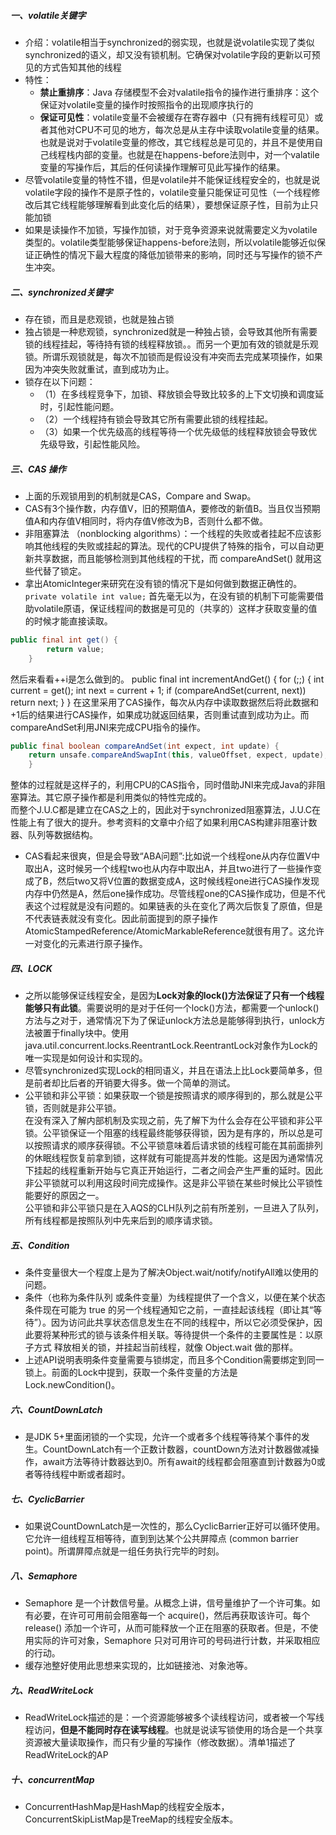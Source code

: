 ##### 一、volatile关键字
- 介绍：volatile相当于synchronized的弱实现，也就是说volatile实现了类似synchronized的语义，却又没有锁机制。它确保对volatile字段的更新以可预见的方式告知其他的线程
- 特性：
	- **禁止重排序**：Java 存储模型不会对valatile指令的操作进行重排序：这个保证对volatile变量的操作时按照指令的出现顺序执行的
	- **保证可见性**：volatile变量不会被缓存在寄存器中（只有拥有线程可见）或者其他对CPU不可见的地方，每次总是从主存中读取volatile变量的结果。也就是说对于volatile变量的修改，其它线程总是可见的，并且不是使用自己线程栈内部的变量。也就是在happens-before法则中，对一个valatile变量的写操作后，其后的任何读操作理解可见此写操作的结果。
- 尽管volatile变量的特性不错，但是volatile并不能保证线程安全的，也就是说volatile字段的操作不是原子性的，volatile变量只能保证可见性（一个线程修改后其它线程能够理解看到此变化后的结果），要想保证原子性，目前为止只能加锁
- 如果是读操作不加锁，写操作加锁，对于竞争资源来说就需要定义为volatile类型的。volatile类型能够保证happens-before法则，所以volatile能够近似保证正确性的情况下最大程度的降低加锁带来的影响，同时还与写操作的锁不产生冲突。
##### 二、synchronized关键字
- 存在锁，而且是悲观锁，也就是独占锁
- 独占锁是一种悲观锁，synchronized就是一种独占锁，会导致其他所有需要锁的线程挂起，等待持有锁的线程释放锁。。而另一个更加有效的锁就是乐观锁。所谓乐观锁就是，每次不加锁而是假设没有冲突而去完成某项操作，如果因为冲突失败就重试，直到成功为止。
- 锁存在以下问题：
	- （1）在多线程竞争下，加锁、释放锁会导致比较多的上下文切换和调度延时，引起性能问题。
	- （2）一个线程持有锁会导致其它所有需要此锁的线程挂起。
	- （3）如果一个优先级高的线程等待一个优先级低的线程释放锁会导致优先级导致，引起性能风险。
##### 三、CAS 操作
- 上面的乐观锁用到的机制就是CAS，Compare and Swap。
- CAS有3个操作数，内存值V，旧的预期值A，要修改的新值B。当且仅当预期值A和内存值V相同时，将内存值V修改为B，否则什么都不做。
- 非阻塞算法 （nonblocking algorithms）：一个线程的失败或者挂起不应该影响其他线程的失败或挂起的算法。现代的CPU提供了特殊的指令，可以自动更新共享数据，而且能够检测到其他线程的干扰，而 compareAndSet() 就用这些代替了锁定。
- 拿出AtomicInteger来研究在没有锁的情况下是如何做到数据正确性的。
<code>private volatile int value;</code>
首先毫无以为，在没有锁的机制下可能需要借助volatile原语，保证线程间的数据是可见的（共享的）这样才获取变量的值的时候才能直接读取。
```java
public final int get() {
        return value;
    }
```
然后来看看++i是怎么做到的。
public final int incrementAndGet() {
    for (;;) {
        int current = get();
        int next = current + 1;
        if (compareAndSet(current, next))
            return next;
    }
}
在这里采用了CAS操作，每次从内存中读取数据然后将此数据和+1后的结果进行CAS操作，如果成功就返回结果，否则重试直到成功为止。而compareAndSet利用JNI来完成CPU指令的操作。
```java
public final boolean compareAndSet(int expect, int update) {   
    return unsafe.compareAndSwapInt(this, valueOffset, expect, update);
    }
```
整体的过程就是这样子的，利用CPU的CAS指令，同时借助JNI来完成Java的非阻塞算法。其它原子操作都是利用类似的特性完成的。</br>
而整个J.U.C都是建立在CAS之上的，因此对于synchronized阻塞算法，J.U.C在性能上有了很大的提升。参考资料的文章中介绍了如果利用CAS构建非阻塞计数器、队列等数据结构。</br>
- CAS看起来很爽，但是会导致“ABA问题”:比如说一个线程one从内存位置V中取出A，这时候另一个线程two也从内存中取出A，并且two进行了一些操作变成了B，然后two又将V位置的数据变成A，这时候线程one进行CAS操作发现内存中仍然是A，然后one操作成功。尽管线程one的CAS操作成功，但是不代表这个过程就是没有问题的。如果链表的头在变化了两次后恢复了原值，但是不代表链表就没有变化。因此前面提到的原子操作AtomicStampedReference/AtomicMarkableReference就很有用了。这允许一对变化的元素进行原子操作。
##### 四、LOCK
- 之所以能够保证线程安全，是因为**Lock对象的lock()方法保证了只有一个线程能够只有此锁**。需要说明的是对于任何一个lock()方法，都需要一个unlock()方法与之对于，通常情况下为了保证unlock方法总是能够得到执行，unlock方法被置于finally块中。使用java.util.concurrent.locks.ReentrantLock.ReentrantLock对象作为Lock的唯一实现是如何设计和实现的。
- 尽管synchronized实现Lock的相同语义，并且在语法上比Lock要简单多，但是前者却比后者的开销要大得多。做一个简单的测试。
- 公平锁和非公平锁：如果获取一个锁是按照请求的顺序得到的，那么就是公平锁，否则就是非公平锁。</br>
在没有深入了解内部机制及实现之前，先了解下为什么会存在公平锁和非公平锁。公平锁保证一个阻塞的线程最终能够获得锁，因为是有序的，所以总是可以按照请求的顺序获得锁。不公平锁意味着后请求锁的线程可能在其前面排列的休眠线程恢复前拿到锁，这样就有可能提高并发的性能。这是因为通常情况下挂起的线程重新开始与它真正开始运行，二者之间会产生严重的延时。因此非公平锁就可以利用这段时间完成操作。这是非公平锁在某些时候比公平锁性能要好的原因之一。</br>
公平锁和非公平锁只是在入AQS的CLH队列之前有所差别，一旦进入了队列，所有线程都是按照队列中先来后到的顺序请求锁。
##### 五、Condition
- 条件变量很大一个程度上是为了解决Object.wait/notify/notifyAll难以使用的问题。
- 条件（也称为条件队列 或条件变量）为线程提供了一个含义，以便在某个状态条件现在可能为 true 的另一个线程通知它之前，一直挂起该线程（即让其“等待”）。因为访问此共享状态信息发生在不同的线程中，所以它必须受保护，因此要将某种形式的锁与该条件相关联。等待提供一个条件的主要属性是：以原子方式 释放相关的锁，并挂起当前线程，就像 Object.wait 做的那样。
- 上述API说明表明条件变量需要与锁绑定，而且多个Condition需要绑定到同一锁上。前面的Lock中提到，获取一个条件变量的方法是Lock.newCondition()。
##### 六、CountDownLatch
- 是JDK 5+里面闭锁的一个实现，允许一个或者多个线程等待某个事件的发生。CountDownLatch有一个正数计数器，countDown方法对计数器做减操作，await方法等待计数器达到0。所有await的线程都会阻塞直到计数器为0或者等待线程中断或者超时。
##### 七、CyclicBarrier 
- 如果说CountDownLatch是一次性的，那么CyclicBarrier正好可以循环使用。它允许一组线程互相等待，直到到达某个公共屏障点 (common barrier point)。所谓屏障点就是一组任务执行完毕的时刻。
##### 八、Semaphore
- Semaphore 是一个计数信号量。从概念上讲，信号量维护了一个许可集。如有必要，在许可可用前会阻塞每一个 acquire()，然后再获取该许可。每个 release() 添加一个许可，从而可能释放一个正在阻塞的获取者。但是，不使用实际的许可对象，Semaphore 只对可用许可的号码进行计数，并采取相应的行动。
- 缓存池整好使用此思想来实现的，比如链接池、对象池等。
##### 九、ReadWriteLock
- ReadWriteLock描述的是：一个资源能够被多个读线程访问，或者被一个写线程访问，**但是不能同时存在读写线程**。也就是说读写锁使用的场合是一个共享资源被大量读取操作，而只有少量的写操作（修改数据）。清单1描述了ReadWriteLock的AP
##### 十、concurrentMap
- ConcurrentHashMap是HashMap的线程安全版本，ConcurrentSkipListMap是TreeMap的线程安全版本。
